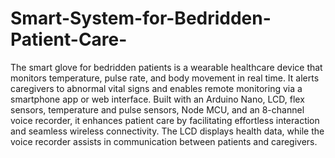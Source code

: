 # Smart-System-for-Bedridden-Patient-Care-
The smart glove for bedridden patients is a wearable healthcare device that monitors temperature, pulse rate, and body movement in real time. It alerts caregivers to abnormal vital signs and enables remote monitoring via a smartphone app or web interface. Built with an Arduino Nano, LCD, flex sensors, temperature and pulse sensors, Node MCU, and an 8-channel voice recorder, it enhances patient care by facilitating effortless interaction and seamless wireless connectivity. The LCD displays health data, while the voice recorder assists in communication between patients and caregivers. 
